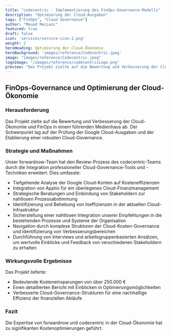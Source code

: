```yaml
---
title: "codecentric - Implementierung des FinOps-Governance-Modells"
description: "Optimierung der Cloud-Ausgaben"
tags: ["FinOps", "Cloud Governance"]
author: "Mouad Meziani"
featured: true
draft: false
icon: 'services/service-icon-2.png'
weight: 2
heroHeading: Optimierung der Cloud-Ökonomie
heroBackground: 'images/reference/Codecentric.jpeg'
image: "images/reference/Codecentric.jpeg"
logoImage: "/images/reference/codecentricLogo.png"
preview: "Das Projekt zielte auf die Bewertung und Verbesserung der Cloud-Ökonomie und FinOps in einem führenden Medienhaus ab. Der Schwerpunkt lag auf der Prüfung der Google Cloud-Ausgaben und der Etablierung einer robusten Cloud-Governance."
---
```

## FinOps-Governance und Optimierung der Cloud-Ökonomie

### Herausforderung

Das Projekt zielte auf die Bewertung und Verbesserung der Cloud-Ökonomie und FinOps in einem führenden Medienhaus ab. Der Schwerpunkt lag auf der Prüfung der Google Cloud-Ausgaben und der Etablierung einer robusten Cloud-Governance.

### Strategie und Maßnahmen

Unser forwardnow-Team hat den Review-Prozess des codecentric-Teams durch die Integration professioneller Cloud-Governance-Tools und -Techniken erweitert. Dies umfasste:

- Tiefgehende Analyse der Google Cloud-Konten auf Kosteneffizienzen
- Integration von Apptio für ein überlegenes Cloud-Finanzmanagement
- Strategische Beratungen und Einbindung von Stakeholdern zur nahtlosen Prozessabstimmung
- Identifizierung und Behebung von Ineffizienzen in der aktuellen Cloud-Infrastruktur
- Sicherstellung einer nahtlosen Integration unserer Empfehlungen in die bestehenden Prozesse und Systeme der Organisation
- Navigation durch komplexe Strukturen der Cloud-Kosten-Governance und Identifizierung von Verbesserungsbereichen
- Durchführung von Interviews und arbeitsgruppenbasierten Ansätzen, um wertvolle Einblicke und Feedback von verschiedenen Stakeholdern zu erhalten

### Wirkungsvolle Ergebnisse

Das Projekt lieferte:

- Bedeutende Kosteneinsparungen von über 250.000 €
- Einen detaillierten Bericht mit Einblicken in Optimierungsmöglichkeiten
- Verbesserte Cloud-Governance-Strukturen für eine nachhaltige Effizienz der finanziellen Abläufe

### Fazit

Die Expertise von forwardnow und codecentric in der Cloud-Ökonomie hat zu signifikanten Kostenoptimierungen geführt.
